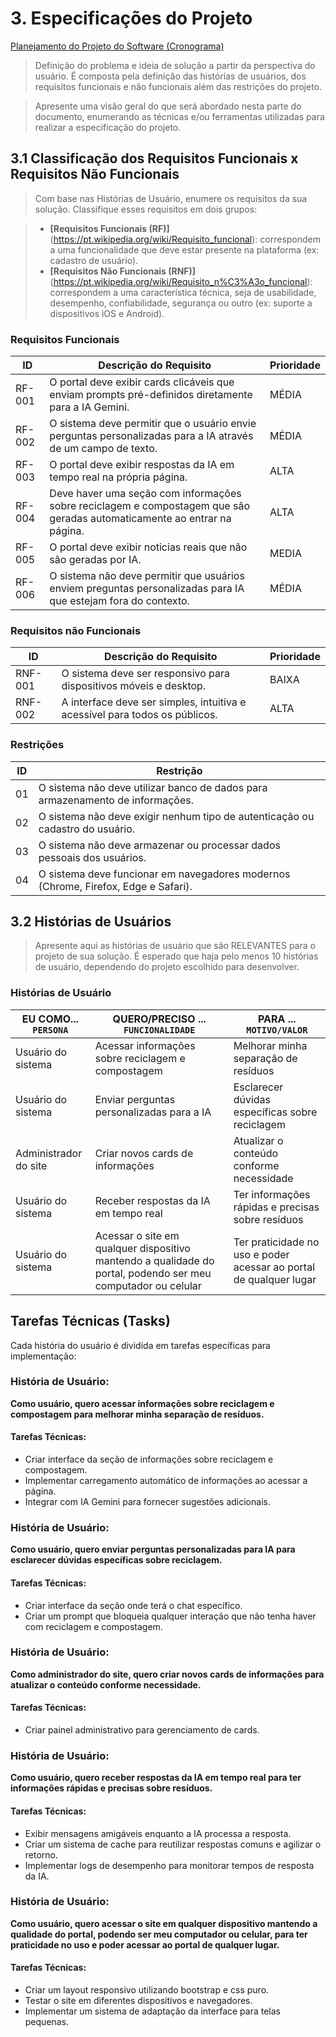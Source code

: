 # 3. Especificações do Projeto

<span style="color:red"><a href="2-Planejamento-Projeto.md"> Planejamento do Projeto do Software (Cronograma) </a></span>

> Definição do problema e ideia de solução a partir da perspectiva do usuário. É composta pela definição das histórias de usuários, dos requisitos funcionais e não funcionais além das restrições do projeto.

> Apresente uma visão geral do que será abordado nesta parte do documento, enumerando as técnicas e/ou ferramentas utilizadas para realizar a especificação do projeto.

## 3.1 Classificação dos Requisitos Funcionais x Requisitos Não Funcionais

> Com base nas Histórias de Usuário, enumere os requisitos da sua solução. Classifique esses requisitos em dois grupos:

> - **[Requisitos Funcionais (RF)]**(https://pt.wikipedia.org/wiki/Requisito_funcional): correspondem a uma funcionalidade que deve estar presente na
  plataforma (ex: cadastro de usuário).
> - **[Requisitos Não Funcionais (RNF)]**(https://pt.wikipedia.org/wiki/Requisito_n%C3%A3o_funcional):
  correspondem a uma característica técnica, seja de usabilidade, desempenho, confiabilidade, segurança ou outro (ex: suporte a
  dispositivos iOS e Android).

### Requisitos Funcionais

| ID    | Descrição do Requisito                  | Prioridade |
|------|-----------------------------------------|------------|
|RF-001| O portal deve exibir cards clicáveis que enviam prompts pré-definidos diretamente para a IA Gemini. |    MÉDIA    |
|RF-002| O sistema deve permitir que o usuário envie perguntas personalizadas para a IA através de um campo de texto.   |    MÉDIA   |
|RF-003| O portal deve exibir respostas da IA em tempo real na própria página.   |    ALTA   |
|RF-004| Deve haver uma seção com informações sobre reciclagem e compostagem que são geradas automaticamente ao entrar na página.  |    ALTA   |
|RF-005| O portal deve exibir noticias reais que não são geradas por IA.  |  MEDIA  |
|RF-006| O sistema não deve permitir que usuários enviem preguntas personalizadas para IA que estejam fora do contexto. |   MÉDIA   |

### Requisitos não Funcionais

| ID     | Descrição do Requisito                                            | Prioridade |
|-------|-------------------------------------------------------------------|-----------|
|RNF-001| O sistema deve ser responsivo para dispositivos móveis e desktop. |    BAIXA  |
|RNF-002| A interface deve ser simples, intuitiva e acessível para todos os públicos.  |    ALTA  |

### Restrições

| ID | Restrição                                               |
|--|---------------------------------------------------------|
|01| O sistema não deve utilizar banco de dados para armazenamento de informações.     |
|02| O sistema não deve exigir nenhum tipo de autenticação ou cadastro do usuário.|
|03| O sistema não deve armazenar ou processar dados pessoais dos usuários.|
|04| O sistema deve funcionar em navegadores modernos (Chrome, Firefox, Edge e Safari).|

## 3.2 Histórias de Usuários

> Apresente aqui as histórias de usuário que são RELEVANTES para o projeto de sua solução. É esperado que haja pelo menos 10 histórias de usuário, dependendo do projeto escolhido para desenvolver.

### Histórias de Usuário

| EU COMO... `PERSONA` | QUERO/PRECISO ... `FUNCIONALIDADE` | PARA ... `MOTIVO/VALOR` |
|--------------------|------------------------------------|----------------------------------------|
| Usuário do sistema  | Acessar informações sobre reciclagem e compostagem  | Melhorar minha separação de resíduos  |
| Usuário do sistema  | Enviar perguntas personalizadas para a IA | Esclarecer dúvidas específicas sobre reciclagem  |
| Administrador do site | Criar novos cards de informações | Atualizar o conteúdo conforme necessidade  |
| Usuário do sistema  | Receber respostas da IA em tempo real | Ter informações rápidas e precisas sobre resíduos |
| Usuário do sistema  | Acessar o site em qualquer dispositivo mantendo a qualidade do portal, podendo ser meu computador ou celular | Ter praticidade no uso e poder acessar ao portal de qualquer lugar |

## Tarefas Técnicas (Tasks)

Cada história do usuário é dividida em tarefas específicas para implementação:

### História de Usuário:
**Como usuário, quero acessar informações sobre reciclagem e compostagem para melhorar minha separação de resíduos.**

#### Tarefas Técnicas:
- Criar interface da seção de informações sobre reciclagem e compostagem.
- Implementar carregamento automático de informações ao acessar a página.
- Integrar com IA Gemini para fornecer sugestões adicionais.

### História de Usuário:
**Como usuário, quero enviar perguntas personalizadas para IA para esclarecer dúvidas específicas sobre reciclagem.**

#### Tarefas Técnicas:
- Criar interface da seção onde terá o chat específico.
- Criar um prompt que bloqueia qualquer interação que não tenha haver com reciclagem e compostagem.

### História de Usuário:
**Como administrador do site, quero criar novos cards de informações para atualizar o conteúdo conforme necessidade.**

#### Tarefas Técnicas:
- Criar painel administrativo para gerenciamento de cards.

### História de Usuário:
**Como usuário, quero receber respostas da IA em tempo real para ter informações rápidas e precisas sobre resíduos.**

#### Tarefas Técnicas:
- Exibir mensagens amigáveis enquanto a IA processa a resposta.
- Criar um sistema de cache para reutilizar respostas comuns e agilizar o retorno.
- Implementar logs de desempenho para monitorar tempos de resposta da IA.

### História de Usuário:
**Como usuário, quero acessar o site em qualquer dispositivo mantendo a qualidade do portal, podendo ser meu computador ou celular, para ter praticidade no uso e poder acessar ao portal de qualquer lugar.**

#### Tarefas Técnicas:
- Criar um layout responsivo utilizando bootstrap e css puro.
- Testar o site em diferentes dispositivos e navegadores.
- Implementar um sistema de adaptação da interface para telas pequenas.


